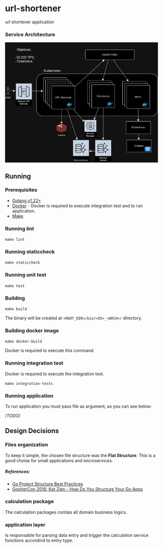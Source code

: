 # url-shortener
url shortener application

### Service Architecture

![](/docs/URL_SHORTENER.png)

## Running

### Prerequisites

- [Golang v1.22+](https://golang.org/) 
- [Docker]([https://www.docker.com/) - Docker is required to execute integration test and to run application.
- [Make]([https://www.gnu.org/software/make/)

### Running lint

`make lint`

### Running staticcheck

`make staticcheck`

### Running unit test

`make test`

### Building

`make build`

The binary will be created at `<ROOT_DIR>/bin/<OS>_<ARCH>/` directory.

### Building docker image

`make docker-build`

Docker is required to execute this command

### Running integration test

Docker is required to execute the integration test.

`make integration-tests`

### Running application

To run application you must pass file as argument, as you can see below:

/*TODO*/

## Design Decisions

### Files organization

To keep it simple, the chosen file structure was the **Flat Structure**. This is a good choise for small applications and microservices.
##### References:
- [Go Project Structure Best Practices](https://tutorialedge.net/golang/go-project-structure-best-practices/)
- [GopherCon 2018: Kat Zien - How Do You Structure Your Go Apps](https://www.youtube.com/watch?v=oL6JBUk6tj0&t=245s)

### calculation package

The calculation packages contais all domain business logics.


### application layer

Is responsable for parsing data entry and trigger the calculation service functions accordind to entry type.